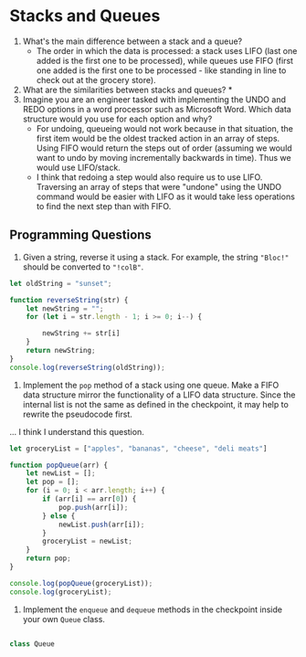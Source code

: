 # Stacks and Queues

1. What's the main difference between a stack and a queue?
    * The order in which the data is processed: a stack uses LIFO (last one added is the first one to be processed), while queues use FIFO (first one added is the first one to be processed - like standing in line to check out at the grocery store).
2. What are the similarities between stacks and queues?
    *
3. Imagine you are an engineer tasked with implementing the UNDO and REDO options in a word processor such as Microsoft Word. Which data structure would you use for each option and why?
    * For undoing, queueing would not work because in that situation, the first item would be the oldest tracked action in an array of steps. Using FIFO would return the steps out of order (assuming we would want to undo by moving incrementally backwards in time). Thus we would use LIFO/stack.
    * I think that redoing a step would also require us to use LIFO. Traversing an array of steps that were "undone" using the UNDO command would be easier with LIFO as it would take less operations to find the next step than with FIFO.

## Programming Questions

1. Given a string, reverse it using a stack. For example, the string `"Bloc!"` should be converted to `"!colB"`.

``` JavaScript
let oldString = "sunset";

function reverseString(str) {
    let newString = "";
    for (let i = str.length - 1; i >= 0; i--) {

        newString += str[i]
    }
    return newString;
}
console.log(reverseString(oldString));
```

1. Implement the `pop` method of a stack using one queue. Make a FIFO data structure mirror the functionality of a LIFO data structure. Since the internal list is not the same as defined in the checkpoint, it may help to rewrite the pseudocode first.

... I think I understand this question.

```JavaScript
let groceryList = ["apples", "bananas", "cheese", "deli meats"]

function popQueue(arr) {
    let newList = [];
    let pop = [];
    for (i = 0; i < arr.length; i++) {
        if (arr[i] == arr[0]) {
            pop.push(arr[i]);
        } else {
            newList.push(arr[i]);
        }
        groceryList = newList;
    }
    return pop;
}

console.log(popQueue(groceryList));
console.log(groceryList);
```

1. Implement the `enqueue` and `dequeue` methods in the checkpoint inside your own `Queue` class.

```JavaScript

class Queue

```